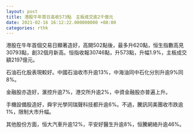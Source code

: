 ```yaml
---
layout: post
title: 港股牛年首日高收573點　主板成交逾2千億元
date: 2021-02-16 16:12:22.000000000 +08:00
categories: rthk
---
```


港股在牛年首個交易日顯著造好，高開502點後，最多升620點，恒生指數高見30793點，創32個月新高。恒指收報30746點，升573點，升幅1.9%，主板成交額2197億元。

石油石化股表現較好。中國石油收市升逾13%，中海油同中石化分別升逾9%同8%。

金融股亦造好，滙控升逾7%，港交所升逾2%，中資金融股亦普遍上升。

手機設備股造好，舜宇光學同瑞聲科技都升逾6%。不過，騰訊同美團收市跌逾1%，限制大市升幅。

其他股份方面，恒大汽車升逾12%，平安好醫生升逾8%，恒騰網絡升逾46%。
